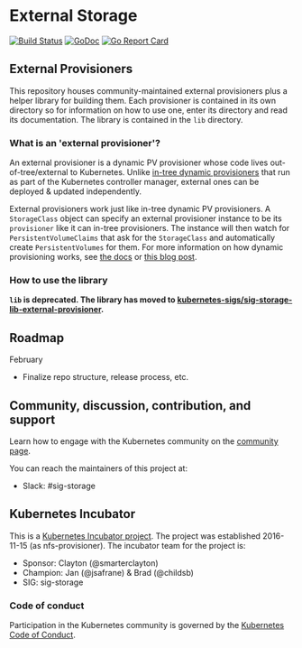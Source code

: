 # External Storage
[![Build Status](https://travis-ci.org/kubernetes-incubator/external-storage.svg?branch=master)](https://travis-ci.org/kubernetes-incubator/external-storage)
[![GoDoc](https://godoc.org/github.com/kubernetes-incubator/external-storage?status.svg)](https://godoc.org/github.com/kubernetes-incubator/external-storage)
[![Go Report Card](https://goreportcard.com/badge/github.com/kubernetes-incubator/external-storage)](https://goreportcard.com/report/github.com/kubernetes-incubator/external-storage)

## External Provisioners
This repository houses community-maintained external provisioners plus a helper library for building them. Each provisioner is contained in its own directory so for information on how to use one, enter its directory and read its documentation. The library is contained in the `lib` directory.

### What is an 'external provisioner'?
An external provisioner is a dynamic PV provisioner whose code lives out-of-tree/external to Kubernetes. Unlike [in-tree dynamic provisioners](https://kubernetes.io/docs/concepts/storage/storage-classes/#provisioner) that run as part of the Kubernetes controller manager, external ones can be deployed & updated independently.

External provisioners work just like in-tree dynamic PV provisioners. A `StorageClass` object can specify an external provisioner instance to be its `provisioner` like it can in-tree provisioners. The instance will then watch for `PersistentVolumeClaims` that ask for the `StorageClass` and automatically create `PersistentVolumes` for them. For more information on how dynamic provisioning works, see [the docs](http://kubernetes.io/docs/user-guide/persistent-volumes/) or [this blog post](http://blog.kubernetes.io/2016/10/dynamic-provisioning-and-storage-in-kubernetes.html).

### How to use the library
**`lib` is deprecated. The library has moved to [kubernetes-sigs/sig-storage-lib-external-provisioner](https://github.com/kubernetes-sigs/sig-storage-lib-external-provisioner).**

## Roadmap

February
* Finalize repo structure, release process, etc.

## Community, discussion, contribution, and support

Learn how to engage with the Kubernetes community on the [community page](http://kubernetes.io/community/).

You can reach the maintainers of this project at:

- Slack: #sig-storage

## Kubernetes Incubator

This is a [Kubernetes Incubator project](https://github.com/kubernetes/community/blob/master/incubator.md). The project was established 2016-11-15 (as nfs-provisioner). The incubator team for the project is:

- Sponsor: Clayton (@smarterclayton)
- Champion: Jan (@jsafrane) & Brad (@childsb)
- SIG: sig-storage

### Code of conduct

Participation in the Kubernetes community is governed by the [Kubernetes Code of Conduct](code-of-conduct.md).
